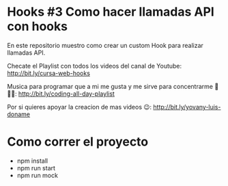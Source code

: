 # Hooks #3 Como hacer llamadas API con hooks

En este repositorio muestro como crear un custom Hook para realizar llamadas API.

Checate el Playlist con todos los videos del canal de Youtube: http://bit.ly/cursa-web-hooks

Musica para programar que a mi me gusta y me sirve para concentrarme 🎵😎😉:
http://bit.ly/coding-all-day-playlist

Por si quieres apoyar la creacion de mas videos 😉: http://bit.ly/yovany-luis-doname

# Como correr el proyecto
* npm install
* npm run start
* npm run mock